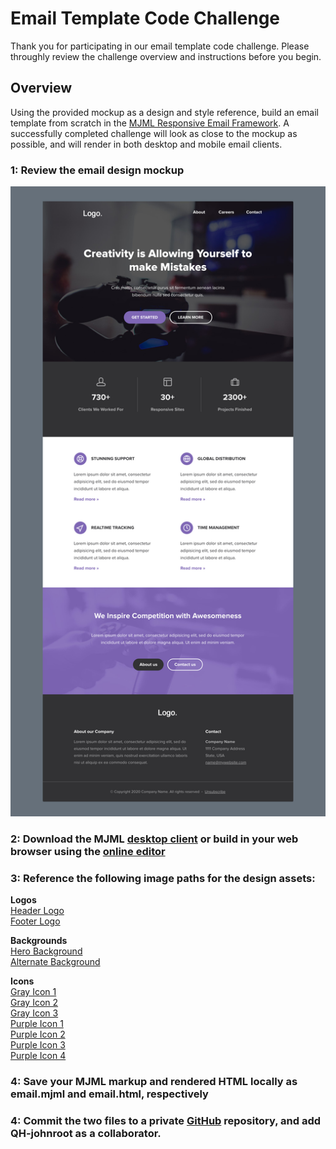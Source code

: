 # Email Template Code Challenge

Thank you for participating in our email template code challenge. Please throughly review the challenge overview and instructions before you begin.

## Overview

Using the provided mockup as a design and style reference, build an email template from scratch in the [MJML Responsive Email Framework](https://mjml.io/). A successfully completed challenge will look as close to the mockup as possible, and will render in both desktop and mobile email clients. 

### 1: Review the email design mockup

![alt text](https://raw.githubusercontent.com/QH-johnroot/email-template-code-assessment/main/preview.jpg "Email Mockup")

### 2: Download the MJML [desktop client](https://mjml.io/download) or build in your web browser using the [online editor](https://mjml.io/try-it-live)

### 3: Reference the following image paths for the design assets:

**Logos**  
[Header Logo](https://raw.githubusercontent.com/QH-johnroot/email-template-code-challenge/main/images/logo.png)  
[Footer Logo](https://raw.githubusercontent.com/QH-johnroot/email-template-code-challenge/main/images/logo.png)
     
**Backgrounds**  
[Hero Background](https://raw.githubusercontent.com/QH-johnroot/email-template-code-challenge/main/images/background_hero.jpg)  
[Alternate Background](https://raw.githubusercontent.com/QH-johnroot/email-template-code-challenge/main/images/background_alt.jpg)  
     
**Icons**  
[Gray Icon 1](https://raw.githubusercontent.com/QH-johnroot/email-template-code-challenge/main/images/icon_30px_1.png)  
[Gray Icon 2](https://raw.githubusercontent.com/QH-johnroot/email-template-code-challenge/main/images/icon_30px_2.png)  
[Gray Icon 3](https://raw.githubusercontent.com/QH-johnroot/email-template-code-challenge/main/images/icon_30px_3.png)  
[Purple Icon 1](https://raw.githubusercontent.com/QH-johnroot/email-template-code-challenge/main/images/icon_40px_1.png)  
[Purple Icon 2](https://raw.githubusercontent.com/QH-johnroot/email-template-code-challenge/main/images/icon_40px_2.png)  
[Purple Icon 3](https://raw.githubusercontent.com/QH-johnroot/email-template-code-challenge/main/images/icon_40px_3.png)  
[Purple Icon 4](https://raw.githubusercontent.com/QH-johnroot/email-template-code-challenge/main/images/icon_40px_4.png)

### 4: Save your MJML markup and rendered HTML locally as email.mjml and email.html, respectively

### 4: Commit the two files to a private [GitHub](https://github.com/) repository, and add QH-johnroot as a collaborator.
